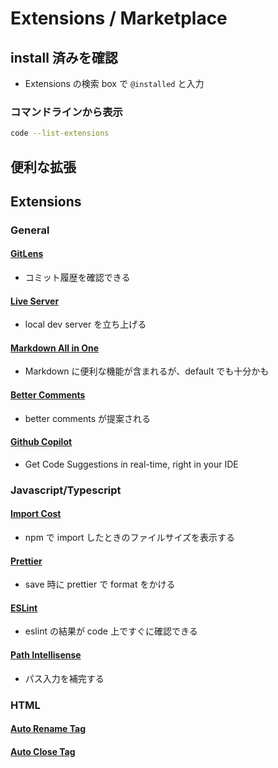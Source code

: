 # Extensions / Marketplace

## install 済みを確認

- Extensions の検索 box で `@installed` と入力

### コマンドラインから表示

```sh
code --list-extensions
```

## 便利な拡張

## Extensions

### General

#### [GitLens](https://marketplace.visualstudio.com/items?itemName=eamodio.gitlens)

- コミット履歴を確認できる

#### [Live Server](https://marketplace.visualstudio.com/items?itemName=ritwickdey.LiveServer)

- local dev server を立ち上げる

#### [Markdown All in One](https://marketplace.visualstudio.com/items?itemName=yzhang.markdown-all-in-one)

- Markdown に便利な機能が含まれるが、default でも十分かも

#### [Better Comments](https://marketplace.visualstudio.com/items?itemName=aaron-bond.better-comments)

- better comments が提案される

#### [Github Copilot](https://marketplace.visualstudio.com/items?itemName=GitHub.copilot)

- Get Code Suggestions in real-time, right in your IDE

### Javascript/Typescript

#### [Import Cost](https://marketplace.visualstudio.com/items?itemName=wix.vscode-import-cost)

- npm で import したときのファイルサイズを表示する

#### [Prettier](https://marketplace.visualstudio.com/items?itemName=esbenp.prettier-vscode)

- save 時に prettier で format をかける

#### [ESLint](https://marketplace.visualstudio.com/items?itemName=dbaeumer.vscode-eslint)

- eslint の結果が code 上ですぐに確認できる

#### [Path Intellisense](https://marketplace.visualstudio.com/items?itemName=christian-kohler.path-intellisense)

- パス入力を補完する

### HTML

#### [Auto Rename Tag](https://marketplace.visualstudio.com/items?itemName=formulahendry.auto-rename-tag)

#### [Auto Close Tag](https://marketplace.visualstudio.com/items?itemName=formulahendry.auto-close-tag)

